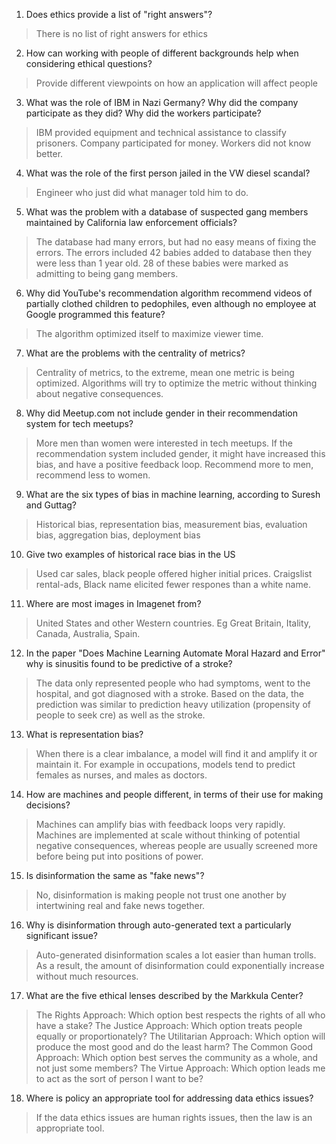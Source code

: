1. Does ethics provide a list of "right answers"?
> There is no list of right answers for ethics

2. How can working with people of different backgrounds help when considering ethical questions?
> Provide different viewpoints on how an application will affect people

3. What was the role of IBM in Nazi Germany? Why did the company participate as they did? Why did the workers participate?
> IBM provided equipment and technical assistance to classify prisoners. Company participated for money. Workers did not know better.

4. What was the role of the first person jailed in the VW diesel scandal?
> Engineer who just did what manager told him to do.

5. What was the problem with a database of suspected gang members maintained by California law enforcement officials?
> The database had many errors, but had no easy means of fixing the errors. The errors included 42 babies added to database then they were less than 1 year old. 28 of these babies were marked as admitting to being gang members.

6. Why did YouTube's recommendation algorithm recommend videos of partially clothed children to pedophiles, even although no employee at Google programmed this feature?
> The algorithm optimized itself to maximize viewer time.

7. What are the problems with the centrality of metrics?
> Centrality of metrics, to the extreme, mean one metric is being optimized. Algorithms will try to optimize the metric without thinking about negative consequences.

8. Why did Meetup.com not include gender in their recommendation system for tech meetups?
> More men than women were interested in tech meetups. If the recommendation system included gender, it might have increased this bias, and have a positive feedback loop. Recommend more to men, recommend less to women.

9. What are the six types of bias in machine learning, according to Suresh and Guttag?
> Historical bias, representation bias, measurement bias, evaluation bias, aggregation bias, deployment bias

10. Give two examples of historical race bias in the US
> Used car sales, black people offered higher initial prices. Craigslist rental-ads, Black name elicited fewer respones than a white name.

11. Where are most images in Imagenet from?
> United States and other Western countries. Eg Great Britain, Itality, Canada, Australia, Spain.

12. In the paper "Does Machine Learning Automate Moral Hazard and Error" why is sinusitis found to be predictive of a stroke?
> The data only represented people who had symptoms, went to the hospital, and got diagnosed with a stroke. Based on the data, the prediction was similar to prediction heavy utilization (propensity of people to seek cre) as well as the stroke.

13. What is representation bias?
> When there is a clear imbalance, a model will find it and amplify it or maintain it. For example in occupations, models tend to predict females as nurses, and males as doctors.

14. How are machines and people different, in terms of their use for making decisions?
> Machines can amplify bias with feedback loops very rapidly. Machines are implemented at scale without thinking of potential negative consequences, whereas people are usually screened more before being put into positions of power.

15. Is disinformation the same as "fake news"?
> No, disinformation is making people not trust one another by intertwining real and fake news together.

16. Why is disinformation through auto-generated text a particularly significant issue?
> Auto-generated disinformation scales a lot easier than human trolls. As a result, the amount of disinformation could exponentially increase without much resources.

17. What are the five ethical lenses described by the Markkula Center?
> The Rights Approach: Which option best respects the rights of all who have a stake?
> The Justice Approach: Which option treats people equally or proportionately?
> The Utilitarian Approach: Which option will produce the most good and do the least harm? 
> The Common Good Approach: Which option best serves the community as a whole, and not just some members?
> The Virtue Approach: Which option leads me to act as the sort of person I want to be?

18. Where is policy an appropriate tool for addressing data ethics issues?
> If the data ethics issues are human rights issues, then the law is an appropriate tool.
